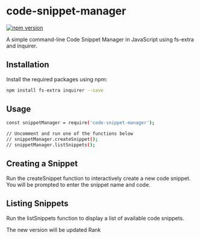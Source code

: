# code-snippet-manager

[![npm version](https://badge.fury.io/js/code-snippet-manager.svg)](https://www.npmjs.com/package/code-snippet-manager)

A simple command-line Code Snippet Manager in JavaScript using fs-extra and inquirer.

## Installation

Install the required packages using npm:

```bash
npm install fs-extra inquirer --save
``` 

## Usage

```bash
const snippetManager = require('code-snippet-manager');

// Uncomment and run one of the functions below
// snippetManager.createSnippet();
// snippetManager.listSnippets();

```

## Creating a Snippet

Run the createSnippet function to interactively create a new code snippet. You will be prompted to enter the snippet name and code.

## Listing Snippets

Run the listSnippets function to display a list of available code snippets.

The new version will be updated Rank
